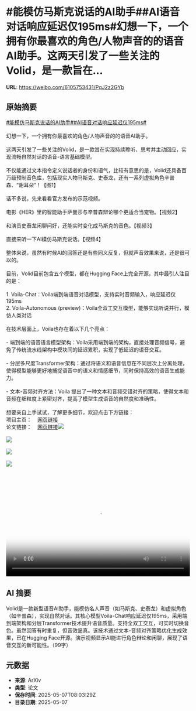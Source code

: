 # #能模仿马斯克说话的AI助手##AI语音对话响应延迟仅195ms#幻想一下，一个拥有你最喜欢的角色/人物声音的的语音AI助手。这两天引发了一些关注的Volid，是一款旨在...

**URL**: https://weibo.com/6105753431/PqJ2z2GYb

## 原始摘要

<a href="https://m.weibo.cn/search?containerid=231522type%3D1%26t%3D10%26q%3D%23%E8%83%BD%E6%A8%A1%E4%BB%BF%E9%A9%AC%E6%96%AF%E5%85%8B%E8%AF%B4%E8%AF%9D%E7%9A%84AI%E5%8A%A9%E6%89%8B%23&amp;extparam=%23%E8%83%BD%E6%A8%A1%E4%BB%BF%E9%A9%AC%E6%96%AF%E5%85%8B%E8%AF%B4%E8%AF%9D%E7%9A%84AI%E5%8A%A9%E6%89%8B%23" data-hide=""><span class="surl-text">#能模仿马斯克说话的AI助手#</span></a><a href="https://m.weibo.cn/search?containerid=231522type%3D1%26t%3D10%26q%3D%23AI%E8%AF%AD%E9%9F%B3%E5%AF%B9%E8%AF%9D%E5%93%8D%E5%BA%94%E5%BB%B6%E8%BF%9F%E4%BB%85195ms%23&amp;extparam=%23AI%E8%AF%AD%E9%9F%B3%E5%AF%B9%E8%AF%9D%E5%93%8D%E5%BA%94%E5%BB%B6%E8%BF%9F%E4%BB%85195ms%23" data-hide=""><span class="surl-text">#AI语音对话响应延迟仅195ms#</span></a><br><br>幻想一下，一个拥有你最喜欢的角色/人物声音的的语音AI助手。<br><br>这两天引发了一些关注的Volid，是一款旨在实现持续聆听、思考并主动回应，实现流畅自然对话的语音-语言基础模型。<br><br>不仅能通过文本指令定义说话者的身份和语气，比较有意思的是，Volid还具备百万级预制音色库，包括现实人物马斯克、史泰龙，还有一系列虚拟角色辛普森、“谢耳朵”！【图1】<br><br>话不多说，先来看看官方发布的示范视频。<br><br>电影《HER》里的智能助手萨曼莎与辛普森辩论哪个更适合当宠物。【视频2】<br><br>和演员史泰龙闲聊问好，还能实时变化成马斯克的音色。【视频3】<br><br>直接来听一下AI模仿马斯克说话。【视频4】<br><br>整体来说，虽然有时候AI的回答还是有些同义反复，但就声音效果来说，还是很可以的。<br><br>目前，Volid目前包含五个模型，都在Hugging Face上完全开源，其中最引人注目的是：<br><br>1. Voila-Chat：Voila端到端语音对话模型，支持实时音频输入，响应延迟仅195ms<br>2. Voila-Autonomous (preview)：Voila全双工交互模型，能够实现听说并行，模仿人类对话<br><br>在技术层面上，Voila也存在着以下几个亮点：<br><br>- 端到端的语音语言模型架构：Voila采用端到端的架构，直接处理音频信号，避免了传统流水线架构中模块间的延迟累积，实现了低延迟的语音交互。<br><br>- 分层多尺度Transformer架构：通过将语义和语音信息在不同层次上分离处理，使得模型能够更好地捕捉语音中的语义和情感细节，同时保持高效的语音生成能力。<br><br>- 文本-音频对齐方法：Voila 提出了一种文本和音频交错对齐的策略，使得文本和音频在细粒度上紧密对齐，提高了模型生成语音的自然度和准确性。<br><br>想要亲自上手试试，了解更多细节，欢迎点击下方链接：<br>项目主页：<a href="https://weibo.cn/sinaurl?u=https%3A%2F%2Fvoila.maitrix.org%2F" data-hide=""><span class="url-icon"><img style="width: 1rem;height: 1rem" src="https://h5.sinaimg.cn/upload/2015/09/25/3/timeline_card_small_web_default.png" referrerpolicy="no-referrer"></span><span class="surl-text">网页链接</span></a><br>论文链接：<a href="https://weibo.cn/sinaurl?u=https%3A%2F%2Farxiv.org%2Fabs%2F2505.02707" data-hide=""><span class="url-icon"><img style="width: 1rem;height: 1rem" src="https://h5.sinaimg.cn/upload/2015/09/25/3/timeline_card_small_web_default.png" referrerpolicy="no-referrer"></span><span class="surl-text">网页链接</span></a><img style="" src="https://tvax2.sinaimg.cn/large/006Fd7o3gy1i16zd965wnj30to10udju.jpg" referrerpolicy="no-referrer"><br><br><img style="" src="https://tvax4.sinaimg.cn/large/006Fd7o3ly1i16zgwm5v7j30zk0k03ze.jpg" referrerpolicy="no-referrer"><br><br><img style="" src="https://tvax3.sinaimg.cn/large/006Fd7o3ly1i16zgx6379j30zk0k0aah.jpg" referrerpolicy="no-referrer"><br><br><img style="" src="https://tvax4.sinaimg.cn/large/006Fd7o3ly1i16zgulca0j30zk0k0my7.jpg" referrerpolicy="no-referrer"><br><br><br clear="both"><div style="clear: both"></div><video controls="controls" poster="https://tvax4.sinaimg.cn/orj480/006Fd7o3ly1i16zgvkeurj30zk0k03ze.jpg" style="width: 100%"><source src="https://f.video.weibocdn.com/o0/BliGnhuvlx08o3FcOyJa01041200dp0A0E010.mp4?label=mp4_720p&amp;template=1280x720.25.0&amp;ori=0&amp;ps=1CwnkDw1GXwCQx&amp;Expires=1746608576&amp;ssig=snvp7ZP8dL&amp;KID=unistore,video"><source src="https://f.video.weibocdn.com/o0/k7X9PVj4lx08o3Fcyn9K010412006Hoj0E010.mp4?label=mp4_hd&amp;template=852x480.25.0&amp;ori=0&amp;ps=1CwnkDw1GXwCQx&amp;Expires=1746608576&amp;ssig=8XqzHaWcQD&amp;KID=unistore,video"><source src="https://f.video.weibocdn.com/o0/vokCH0L5lx08o3FciZU4010412004eay0E010.mp4?label=mp4_ld&amp;template=640x360.25.0&amp;ori=0&amp;ps=1CwnkDw1GXwCQx&amp;Expires=1746608576&amp;ssig=anrlbX4OoV&amp;KID=unistore,video"><p>视频无法显示，请前往<a href="https://video.weibo.com/show?fid=1034%3A5163695752282157" target="_blank" rel="noopener noreferrer">微博视频</a>观看。</p></video>

## AI 摘要

Volid是一款新型语音AI助手，能模仿名人声音（如马斯克、史泰龙）和虚拟角色（如辛普森），实现自然对话。其核心模型Voila-Chat响应延迟仅195ms，采用端到端架构和分层Transformer技术提升语音质量。支持全双工交互，可实时切换音色。虽然回答有时重复，但音效逼真。该技术通过文本-音频对齐策略优化生成效果，已在Hugging Face开源。演示视频显示AI能进行角色辩论和闲聊，展现了语音交互的新可能性。（99字）

## 元数据

- **来源**: ArXiv
- **类型**: 论文
- **保存时间**: 2025-05-07T08:03:29Z
- **目录日期**: 2025-05-07

